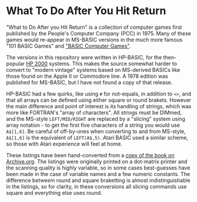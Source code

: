 # What To Do After You Hit Return

"What to Do After you Hit Return" is a collection of computer games first published by the People's Computer Company (PCC) in 1975. Many of these games would re-appear in MS-BASIC versions in the much more famous "101 BASIC Games" and ["BASIC Computer Games"](https://github.com/GReaperEx/bcg).

The versions in this repository were written in HP-BASIC, for the then-popular [HP 2000](https://en.wikipedia.org/wiki/HP_2100) systems. This makes the source somewhat harder to convert to "modern vintage" systems based on MS-derived BASICs like those found on the Apple II or Commodore line. A 1978 edition was published for MS-BASIC, but I have not found a copy of that release.

HP-BASIC had a few quirks, like using `#` for not-equals, in addition to `<>`, and that all arrays can be defined using either square or round brakets. However the main difference and point of interest is its handling of strings, which was more like FORTRAN's "array of characters". All strings must be DIMmed, and the MS-style `LEFT/MID/RIGHT` are replaced by a "slicing" system using array notation - to get the first five characters of a string you would use `A$[1,6]`. Be careful of off-by-ones when converting to and from MS-style, `A$[1,6]` is the equivalent of `LEFT(A$,5)`. Atari BASIC used a similar scheme, so those with Atari experience will feel at home.

These listings have been hand-converted from a [copy of the book on Archive.org](https://archive.org/details/Whattodoafteryouhitreturn). The listings were originally printed on a dot-matrix printer and the scanning quality is highly variable, so in some cases best-guesses have been made in the case of variable names and a few numeric constants. The difference betweem round and square braketting is almost indistinguishable in the listings, so for clarity, in these conversions all slicing commands use square and everything else uses round.
